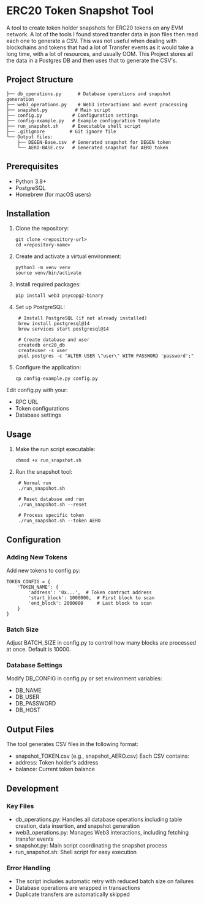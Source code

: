 # ERC20 Token Snapshot Tool

A tool to create token holder snapshots for ERC20 tokens on any EVM network.  A lot of the tools I found stored transfer data in json files then read each one to generate a CSV.  This was not useful when dealing with blockchains and tokens that had a lot of Transfer events as it would take a long time, with a lot of resources, and usually OOM.  This Project stores all the data in a Postgres DB and then uses that to generate the CSV's.

## Project Structure

```
├── db_operations.py      # Database operations and snapshot generation
├── web3_operations.py    # Web3 interactions and event processing
├── snapshot.py          # Main script
├── config.py           # Configuration settings
├── config-example.py   # Example configuration template
├── run_snapshot.sh     # Executable shell script
├── .gitignore         # Git ignore file
└── Output files:
    ├── DEGEN-Base.csv  # Generated snapshot for DEGEN token
    └── AERO-BASE.csv   # Generated snapshot for AERO token
```

## Prerequisites

- Python 3.8+
- PostgreSQL
- Homebrew (for macOS users)

## Installation

1. Clone the repository:

    ```
    git clone <repository-url>
    cd <repository-name>
    ```

2. Create and activate a virtual environment:
   ```
   python3 -m venv venv
   source venv/bin/activate
   ```
3. Install required packages:

    ```
    pip install web3 psycopg2-binary
    ```

4. Set up PostgreSQL:

   ```
    # Install PostgreSQL (if not already installed)
    brew install postgresql@14
    brew services start postgresql@14

    # Create database and user
    createdb erc20_db
    createuser -s user
    psql postgres -c "ALTER USER \"user\" WITH PASSWORD 'password';"
   ```

5. Configure the application:

    ```
    cp config-example.py config.py
    ```

Edit config.py with your:

- RPC URL
- Token configurations
- Database settings

## Usage

1. Make the run script executable:

    ```
    chmod +x run_snapshot.sh
    ```

2. Run the snapshot tool:

   ```
    # Normal run
    ./run_snapshot.sh

    # Reset database and run
    ./run_snapshot.sh --reset

    # Process specific token
    ./run_snapshot.sh --token AERO
   ```

## Configuration

### Adding New Tokens

Add new tokens to config.py:

```
TOKEN_CONFIG = {
    'TOKEN_NAME': {
        'address': '0x...',  # Token contract address
        'start_block': 1000000,  # First block to scan
        'end_block': 2000000     # Last block to scan
    }
}
```

### Batch Size

Adjust BATCH_SIZE in config.py to control how many blocks are processed at once. Default is 10000.

### Database Settings

Modify DB_CONFIG in config.py or set environment variables:

- DB_NAME
- DB_USER
- DB_PASSWORD
- DB_HOST

## Output Files

The tool generates CSV files in the following format:

- snapshot_TOKEN.csv (e.g., snapshot_AERO.csv)
  Each CSV contains:
- address: Token holder's address
- balance: Current token balance

## Development

### Key Files

- db_operations.py: Handles all database operations including table creation, data insertion, and snapshot generation
- web3_operations.py: Manages Web3 interactions, including fetching transfer events
- snapshot.py: Main script coordinating the snapshot process
- run_snapshot.sh: Shell script for easy execution

### Error Handling

- The script includes automatic retry with reduced batch size on failures
- Database operations are wrapped in transactions
- Duplicate transfers are automatically skipped

```

```
